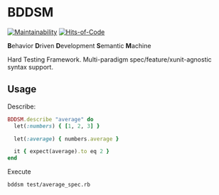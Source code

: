 # BDDSM

[![Maintainability](https://api.codeclimate.com/v1/badges/ecd5d8c3932674eff519/maintainability)](https://codeclimate.com/github/HeavyTechRuby/bddsm/maintainability)
[![Hits-of-Code](https://hitsofcode.com/github/HeavyTechRuby/bddsm?branch=main)](https://hitsofcode.com/github/HeavyTechRuby/bddsm/view?branch=main)

**B**ehavior **D**riven **D**evelopment **S**emantic **M**achine

Hard Testing Framework. Multi-paradigm spec/feature/xunit-agnostic syntax support.

## Usage

Describe:

```ruby
BDDSM.describe "average" do
  let(:numbers) { [1, 2, 3] }

  let(:average) { numbers.average }

  it { expect(average).to eq 2 }
end
```

Execute

```bash
bddsm test/average_spec.rb
```
